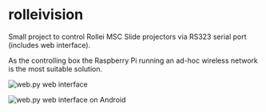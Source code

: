 rolleivision
============

Small project to control Rollei MSC Slide projectors via RS323 serial port (includes web interface).

As the controlling box the Raspberry Pi running an ad-hoc wireless network is the most suitable solution.

![web.py web interface](http://i.imgur.com/JDqbJrP.png)

![web.py web interface on Android](http://i.imgur.com/d8bnnMdl.png)

